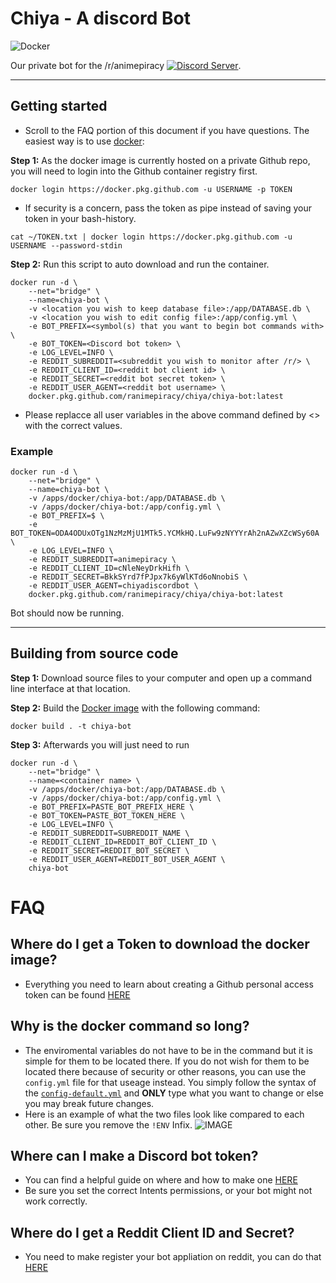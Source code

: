 # Chiya - A discord Bot

![Docker](https://github.com/ranimepiracy/Chiya/workflows/Docker/badge.svg?branch=master)

Our private bot for the /r/animepiracy [![Discord Server](https://img.shields.io/discord/622243127435984927?label=Discord&logo=discord)](https://discord.gg/piracy).

---

## Getting started

* Scroll to the FAQ portion of this document if you have questions.
The easiest way is to use [docker](https://docs.docker.com/engine/reference/run/):

**Step 1:**
As the docker image is currently hosted on a private Github repo, you will need to login into the Github container registry first.

```Shell
docker login https://docker.pkg.github.com -u USERNAME -p TOKEN
```

* If security is a concern, pass the token as pipe instead of saving your token in your bash-history.

```Shell
cat ~/TOKEN.txt | docker login https://docker.pkg.github.com -u USERNAME --password-stdin
```

**Step 2:**
Run this script to auto download and run the container.

```Shell
docker run -d \
    --net="bridge" \
    --name=chiya-bot \
    -v <location you wish to keep database file>:/app/DATABASE.db \
    -v <location you wish to edit config file>:/app/config.yml \
    -e BOT_PREFIX=<symbol(s) that you want to begin bot commands with> \
    -e BOT_TOKEN=<Discord bot token> \
    -e LOG_LEVEL=INFO \
    -e REDDIT_SUBREDDIT=<subreddit you wish to monitor after /r/> \
    -e REDDIT_CLIENT_ID=<reddit bot client id> \
    -e REDDIT_SECRET=<reddit bot secret token> \
    -e REDDIT_USER_AGENT=<reddit bot username> \
    docker.pkg.github.com/ranimepiracy/chiya/chiya-bot:latest
```

* Please replacce all user variables in the above command defined by <> with the correct values.

### Example

```Shell
docker run -d \
    --net="bridge" \
    --name=chiya-bot \
    -v /apps/docker/chiya-bot:/app/DATABASE.db \
    -v /apps/docker/chiya-bot:/app/config.yml \
    -e BOT_PREFIX=$ \
    -e BOT_TOKEN=ODA4ODUxOTg1NzMzMjU1MTk5.YCMkHQ.LuFw9zNYYYrAh2nAZwXZcWSy60A \
    -e LOG_LEVEL=INFO \
    -e REDDIT_SUBREDDIT=animepiracy \
    -e REDDIT_CLIENT_ID=cNleNeyDrkHifh \
    -e REDDIT_SECRET=BkkSYrd7fPJpx7k6yWlKTd6oNnobiS \
    -e REDDIT_USER_AGENT=chiyadiscordbot \
    docker.pkg.github.com/ranimepiracy/chiya/chiya-bot:latest
```

Bot should now be running.

---

## Building from source code

**Step 1:**
Download source files to your computer and open up a command line interface at that location.

**Step 2:**
Build the [Docker image](https://docs.docker.com/engine/reference/commandline/build/) with the following command:

```Shell
docker build . -t chiya-bot
```

**Step 3:**
Afterwards you will just need to run

```Shell
docker run -d \
    --net="bridge" \
    --name=<container name> \
    -v /apps/docker/chiya-bot:/app/DATABASE.db \
    -v /apps/docker/chiya-bot:/app/config.yml \
    -e BOT_PREFIX=PASTE_BOT_PREFIX_HERE \
    -e BOT_TOKEN=PASTE_BOT_TOKEN_HERE \
    -e LOG_LEVEL=INFO \
    -e REDDIT_SUBREDDIT=SUBREDDIT_NAME \
    -e REDDIT_CLIENT_ID=REDDIT_BOT_CLIENT_ID \
    -e REDDIT_SECRET=REDDIT_BOT_SECRET \
    -e REDDIT_USER_AGENT=REDDIT_BOT_USER_AGENT \
    chiya-bot
```

# FAQ

## Where do I get a Token to download the docker image?

* Everything you need to learn about creating a Github personal access token can be found [HERE](https://docs.github.com/en/github/authenticating-to-github/creating-a-personal-access-token)

## Why is the docker command so long?

* The enviromental variables do not have to be in the command but it is simple for them to be located there. If you do not wish for them to be located there because of security or other reasons, you can use the `config.yml` file for that useage instead. You simply follow the syntax of the [`config-default.yml`](https://github.com/ranimepiracy/Chiya/blob/master/config-default.yml) and **ONLY** type what you want to change or else you may break future changes.
* Here is an example of what the two files look like compared to each other. Be sure you remove the `!ENV` Infix.
![IMAGE](https://i.imgur.com/bJsGCyY.png)

## Where can I make a Discord bot token?

* You can find a helpful guide on where and how to make one [HERE](https://www.writebots.com/discord-bot-token/)
* Be sure you set the correct Intents permissions, or your bot might not work correctly.

## Where do I get a Reddit Client ID and Secret?

* You need to make register your bot appliation on reddit, you can do that [HERE](https://www.reddit.com/prefs/apps/)
